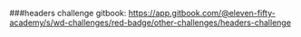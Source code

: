 ###headers challenge gitbook: 
https://app.gitbook.com/@eleven-fifty-academy/s/wd-challenges/red-badge/other-challenges/headers-challenge
